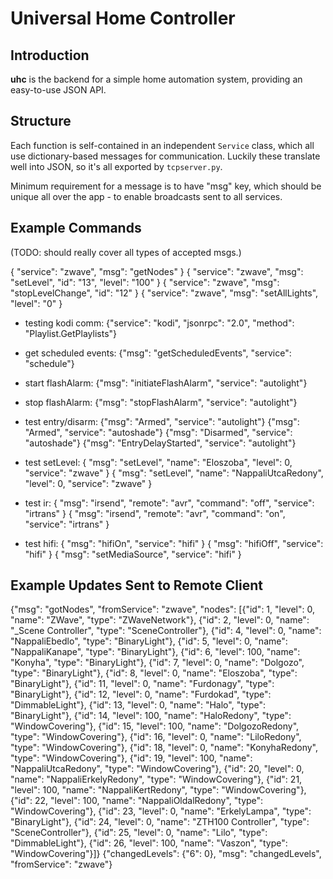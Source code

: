 # Universal Home Controller

## Introduction

**uhc** is the backend for a simple home automation system, providing an easy-to-use JSON API.


## Structure

Each function is self-contained in an independent `Service` class, which all
use dictionary-based messages for communication. Luckily these translate well
into JSON, so it's all exported by `tcpserver.py`. 

Minimum requirement for a message is to have "msg" key, which should be unique
all over the app - to enable broadcasts sent to all services.


## Example Commands

(TODO: should really cover all types of accepted msgs.)

{ "service": "zwave", "msg": "getNodes" }
{ "service": "zwave", "msg": "setLevel", "id": "13", "level": "100" }
{ "service": "zwave", "msg": "stopLevelChange", "id": "12" }
{ "service": "zwave", "msg": "setAllLights", "level": "0" }

- testing kodi comm:
 {"service": "kodi", "jsonrpc": "2.0", "method": "Playlist.GetPlaylists"}

- get scheduled events:
 {"msg": "getScheduledEvents", "service": "schedule"}

- start flashAlarm:
 {"msg": "initiateFlashAlarm", "service": "autolight"}

- stop flashAlarm:
 {"msg": "stopFlashAlarm", "service": "autolight"}

- test entry/disarm:
 {"msg": "Armed", "service": "autolight"}
 {"msg": "Armed", "service": "autoshade"}
 {"msg": "Disarmed", "service": "autoshade"}
 {"msg": "EntryDelayStarted", "service": "autolight"}

- test setLevel:
 { "msg": "setLevel", "name": "Eloszoba", "level": 0, "service": "zwave" }
 { "msg": "setLevel", "name": "NappaliUtcaRedony", "level": 0, "service": "zwave" }

- test ir:
 { "msg": "irsend", "remote": "avr", "command": "off", "service": "irtrans" }
 { "msg": "irsend", "remote": "avr", "command": "on", "service": "irtrans" }

- test hifi:
 { "msg": "hifiOn", "service": "hifi" }
 { "msg": "hifiOff", "service": "hifi" }
 { "msg": "setMediaSource", "service": "hifi" }

## Example Updates Sent to Remote Client

  {"msg": "gotNodes", "fromService": "zwave", "nodes": [{"id": 1, "level": 0, "name": "ZWave", "type": "ZWaveNetwork"}, {"id": 2, "level": 0, "name": "_Scene Controller", "type": "SceneController"}, {"id": 4, "level": 0, "name": "NappaliEbedlo", "type": "BinaryLight"}, {"id": 5, "level": 0, "name": "NappaliKanape", "type": "BinaryLight"}, {"id": 6, "level": 100, "name": "Konyha", "type": "BinaryLight"}, {"id": 7, "level": 0, "name": "Dolgozo", "type": "BinaryLight"}, {"id": 8, "level": 0, "name": "Eloszoba", "type": "BinaryLight"}, {"id": 11, "level": 0, "name": "Furdonagy", "type": "BinaryLight"}, {"id": 12, "level": 0, "name": "Furdokad", "type": "DimmableLight"}, {"id": 13, "level": 0, "name": "Halo", "type": "BinaryLight"}, {"id": 14, "level": 100, "name": "HaloRedony", "type": "WindowCovering"}, {"id": 15, "level": 100, "name": "DolgozoRedony", "type": "WindowCovering"}, {"id": 16, "level": 0, "name": "LiloRedony", "type": "WindowCovering"}, {"id": 18, "level": 0, "name": "KonyhaRedony", "type": "WindowCovering"}, {"id": 19, "level": 100, "name": "NappaliUtcaRedony", "type": "WindowCovering"}, {"id": 20, "level": 0, "name": "NappaliErkelyRedony", "type": "WindowCovering"}, {"id": 21, "level": 100, "name": "NappaliKertRedony", "type": "WindowCovering"}, {"id": 22, "level": 100, "name": "NappaliOldalRedony", "type": "WindowCovering"}, {"id": 23, "level": 0, "name": "ErkelyLampa", "type": "BinaryLight"}, {"id": 24, "level": 0, "name": "ZTH100 Controller", "type": "SceneController"}, {"id": 25, "level": 0, "name": "Lilo", "type": "DimmableLight"}, {"id": 26, "level": 100, "name": "Vaszon", "type": "WindowCovering"}]}
{"changedLevels": {"6": 0}, "msg": "changedLevels", "fromService": "zwave"}


